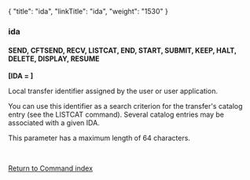 {
    "title": "ida",
    "linkTitle": "ida",
    "weight": "1530"
}<span id="ida"></span>

### ida

#### SEND, CFTSEND, RECV, LISTCAT, END, START, SUBMIT, KEEP, HALT, DELETE, DISPLAY, RESUME

****\[IDA = \]****

Local transfer identifier assigned by the user or user application.

You can use this identifier as a search criterion for the transfer's catalog entry (see the LISTCAT command). Several catalog entries
may be associated with a given IDA.

This parameter has a maximum length of 64 characters.

 

[Return to Command index](../../)

 
